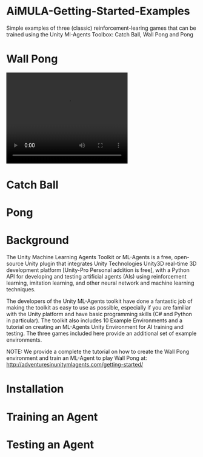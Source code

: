 # AiMULA-Getting-Started-Examples
Simple examples of three (classic) reinforcement-learing games that can be trained using the Unity Ml-Agents Toolbox: Catch Ball, Wall Pong and Pong

# Wall Pong
<video width="320" height="240" controls>
  <source src="videos/wallpong_demo.mp4">
</video>

# Catch Ball


# Pong




# Background
The Unity Machine Learning Agents Toolkit or ML-Agents is a free, open-source Unity plugin that integrates Unity Technologies Unity3D real-time 3D development platform [Unity-Pro Personal addition is free], with a Python API for developing and testing artificial agents (AIs) using reinforcement learning, imitation learning, and other neural network and machine learning techniques. 

The developers of the Unity ML-Agents toolkit have done a fantastic job of making the toolkit as easy to use as possible, especially if you are familiar with the Unity platform and have basic programming skills (C# and Python in particular). The toolkit also includes 10 Example Environments and a tutorial on creating an ML-Agents Unity Environment for AI training and testing. The three games included here provide an additional set of example environments. 

NOTE: We provide a complete the tutorial on how to create the Wall Pong environment and train an ML-Agent to play Wall Pong at:
http://adventuresinunitymlagents.com/getting-started/

# Installation


# Training an Agent


# Testing an Agent
